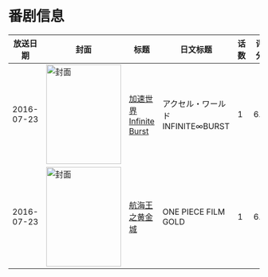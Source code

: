 # 番剧信息

|放送日期|封面|标题|日文标题|话数|评分|评分人数|
|---|---|---|---|---|---|---|
|2016-07-23|<img src="https://lain.bgm.tv/pic/cover/c/15/f1/148095_MO9Az.jpg" alt="封面" style="width:150px;height:200px;object-fit:cover;">|[加速世界 Infinite Burst](https://bangumi.tv/subject/148095)|アクセル・ワールド INFINITE∞BURST|1|6.0|1601人评分|
|2016-07-23|<img src="https://lain.bgm.tv/pic/cover/c/0d/41/144846_7m1u8.jpg" alt="封面" style="width:150px;height:200px;object-fit:cover;">|[航海王之黄金城](https://bangumi.tv/subject/144846)|ONE PIECE FILM GOLD|1|6.6|969人评分|
